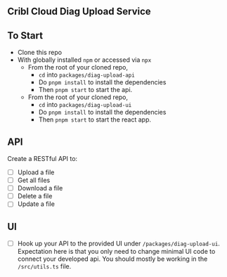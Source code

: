 Cribl Cloud Diag Upload Service
---

## To Start
- Clone this repo
- With globally installed `npm` or accessed via `npx`
    + From the root of your cloned repo,
        - `cd` into `packages/diag-upload-api`
        - Do `pnpm install` to install the dependencies
        - Then `pnpm start` to start the api.
    + From the root of your cloned repo,
        - `cd` into `packages/diag-upload-ui`
        - Do `pnpm install` to install the dependencies
        - Then `pnpm start` to start the react app.

## API
Create a RESTful API to:
- [ ] Upload a file
- [ ] Get all files
- [ ] Download a file
- [ ] Delete a file
- [ ] Update a file

## UI
- [ ] Hook up your API to the provided UI under `/packages/diag-upload-ui`. Expectation here is that you only need to change minimal UI code to connect your developed api. You should mostly be working in the `/src/utils.ts` file.